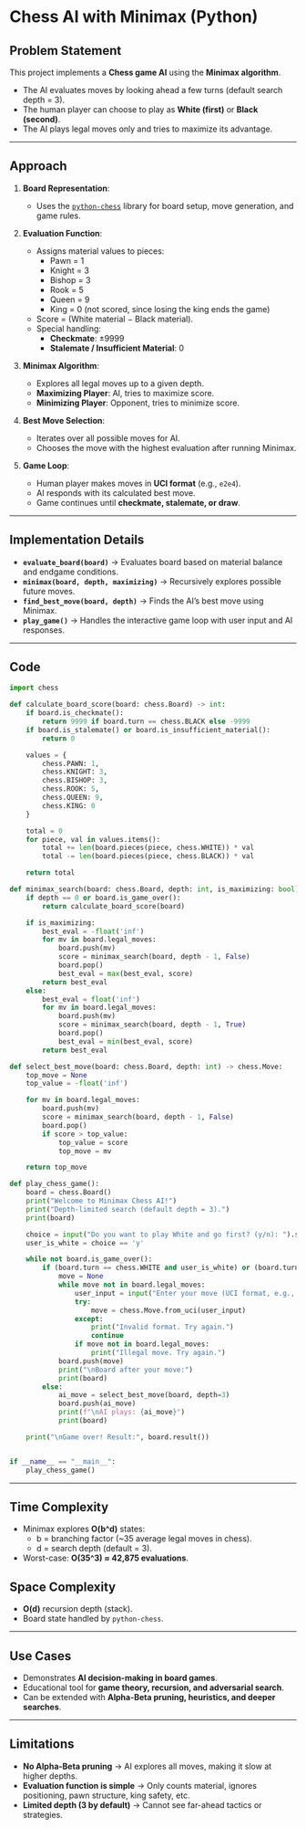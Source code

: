 # Chess AI with Minimax (Python)

## Problem Statement
This project implements a **Chess game AI** using the **Minimax algorithm**.  
- The AI evaluates moves by looking ahead a few turns (default search depth = 3).  
- The human player can choose to play as **White (first)** or **Black (second)**.  
- The AI plays legal moves only and tries to maximize its advantage.  

---

## Approach
1. **Board Representation**:  
   - Uses the [`python-chess`](https://pypi.org/project/chess/) library for board setup, move generation, and game rules.  

2. **Evaluation Function**:  
   - Assigns material values to pieces:  
     - Pawn = 1  
     - Knight = 3  
     - Bishop = 3  
     - Rook = 5  
     - Queen = 9  
     - King = 0 (not scored, since losing the king ends the game)  
   - Score = (White material − Black material).  
   - Special handling:  
     - **Checkmate**: ±9999  
     - **Stalemate / Insufficient Material**: 0  

3. **Minimax Algorithm**:  
   - Explores all legal moves up to a given depth.  
   - **Maximizing Player**: AI, tries to maximize score.  
   - **Minimizing Player**: Opponent, tries to minimize score.  

4. **Best Move Selection**:  
   - Iterates over all possible moves for AI.  
   - Chooses the move with the highest evaluation after running Minimax.  

5. **Game Loop**:  
   - Human player makes moves in **UCI format** (e.g., `e2e4`).  
   - AI responds with its calculated best move.  
   - Game continues until **checkmate, stalemate, or draw**.  

---

## Implementation Details
- **`evaluate_board(board)`** → Evaluates board based on material balance and endgame conditions.  
- **`minimax(board, depth, maximizing)`** → Recursively explores possible future moves.  
- **`find_best_move(board, depth)`** → Finds the AI’s best move using Minimax.  
- **`play_game()`** → Handles the interactive game loop with user input and AI responses.  

---

## Code

```python
import chess

def calculate_board_score(board: chess.Board) -> int:
    if board.is_checkmate():
        return 9999 if board.turn == chess.BLACK else -9999
    if board.is_stalemate() or board.is_insufficient_material():
        return 0

    values = {
        chess.PAWN: 1,
        chess.KNIGHT: 3,
        chess.BISHOP: 3,
        chess.ROOK: 5,
        chess.QUEEN: 9,
        chess.KING: 0
    }

    total = 0
    for piece, val in values.items():
        total += len(board.pieces(piece, chess.WHITE)) * val
        total -= len(board.pieces(piece, chess.BLACK)) * val

    return total

def minimax_search(board: chess.Board, depth: int, is_maximizing: bool) -> int:
    if depth == 0 or board.is_game_over():
        return calculate_board_score(board)

    if is_maximizing:
        best_eval = -float('inf')
        for mv in board.legal_moves:
            board.push(mv)
            score = minimax_search(board, depth - 1, False)
            board.pop()
            best_eval = max(best_eval, score)
        return best_eval
    else:
        best_eval = float('inf')
        for mv in board.legal_moves:
            board.push(mv)
            score = minimax_search(board, depth - 1, True)
            board.pop()
            best_eval = min(best_eval, score)
        return best_eval

def select_best_move(board: chess.Board, depth: int) -> chess.Move:
    top_move = None
    top_value = -float('inf')

    for mv in board.legal_moves:
        board.push(mv)
        score = minimax_search(board, depth - 1, False)
        board.pop()
        if score > top_value:
            top_value = score
            top_move = mv

    return top_move

def play_chess_game():
    board = chess.Board()
    print("Welcome to Minimax Chess AI!")
    print("Depth-limited search (default depth = 3).")
    print(board)

    choice = input("Do you want to play White and go first? (y/n): ").strip().lower()
    user_is_white = choice == 'y'

    while not board.is_game_over():
        if (board.turn == chess.WHITE and user_is_white) or (board.turn == chess.BLACK and not user_is_white):
            move = None
            while move not in board.legal_moves:
                user_input = input("Enter your move (UCI format, e.g., e2e4): ")
                try:
                    move = chess.Move.from_uci(user_input)
                except:
                    print("Invalid format. Try again.")
                    continue
                if move not in board.legal_moves:
                    print("Illegal move. Try again.")
            board.push(move)
            print("\nBoard after your move:")
            print(board)
        else:
            ai_move = select_best_move(board, depth=3)
            board.push(ai_move)
            print(f"\nAI plays: {ai_move}")
            print(board)

    print("\nGame over! Result:", board.result())


if __name__ == "__main__":
    play_chess_game()

```
---        

## Time Complexity
- Minimax explores **O(b^d)** states:  
  - b = branching factor (~35 average legal moves in chess).  
  - d = search depth (default = 3).  
- Worst-case: **O(35^3) ≈ 42,875 evaluations**.  

## Space Complexity
- **O(d)** recursion depth (stack).  
- Board state handled by `python-chess`.  

---

## Use Cases
- Demonstrates **AI decision-making in board games**.  
- Educational tool for **game theory, recursion, and adversarial search**.  
- Can be extended with **Alpha-Beta pruning, heuristics, and deeper searches**.  

---

## Limitations
- **No Alpha-Beta pruning** → AI explores all moves, making it slow at higher depths.  
- **Evaluation function is simple** → Only counts material, ignores positioning, pawn structure, king safety, etc.  
- **Limited depth (3 by default)** → Cannot see far-ahead tactics or strategies.  



